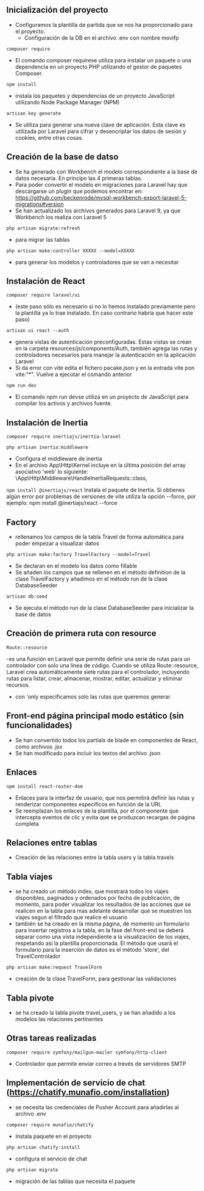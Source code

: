 ## Inicialización del proyecto

- Configuramos la plantilla de partida que se nos ha proporcionado para el proyecto. 
    - Configuración de la DB en el archivo .env con nombre movifp

`composer require`
- El comando composer requirese utiliza para instalar un paquete o una dependencia en un proyecto PHP utilizando el gestor de paquetes Composer. 

`npm install`
- instala los paquetes y dependencias de un proyecto JavaScript utilizando Node Package Manager (NPM)

`artisan key generate`
- Se utiliza para generar una nueva clave de aplicación. Esta clave es utilizada por Laravel para cifrar y desencriptar los datos de sesión y cookies, entre otras cosas.

## Creación de la base de datso

- Se ha generado con Workbench el modelo correspondiente a la base de datos necesaria. En principo las 4 primeras tablas.
- Para poder convertir el modelo en migraciones para Laravel hay que descargarse un plugin que podemos encontrar en: https://github.com/beckenrode/mysql-workbench-export-laravel-5-migrations#version
- Se han actualizado los archivos generados para Laravel 9, ya que Workbench los realiza con Laravel 5

`php artisan migrate:refresh`
- para migrar las tablas

`php artisan make:controller XXXXX --model=XXXXX`
- para generar los modelos y controladores que se van a necesitar

## Instalación de React

`composer require laravel/ui`
- (este paso sólo es necesario si no lo hemos instalado previamente pero la plantilla ya lo trae instalado. En caso contrario habría que hacer este paso)

`artisan ui react --auth`
- genera vistas de autenticación preconfiguradas. Estas vistas se crean en la carpeta resources/js/components/Auth, también agrega las rutas y controladores necesarios para manejar la autenticación en la aplicación Laravel
- Si da error con vite edita el fichero pacake.json y en la entrada vite pon vite:"*". Vuelve a ejecutar el comando anterior

`npm run dev`
- El comando npm run devse utiliza en un proyecto de JavaScript para compilar los activos y archivos fuente.

## Instalación de Inertia
`composer require inertiajs/inertia-laravel`

`php artisan inertia:middleware`
- Configura el middleware de inertia
- En el archivo App\Http\Kernel incluye en la última posición del array asociativo 'web' lo siguiente: \App\Http\Middleware\HandleInertiaRequests::class,

`npm install @inertiajs/react`
Instala el paquete de Inertia. Si obtienes algún error por problemas de versiones de vite utiliza la opción --force, por ejemplo: npm install @inertiajs/react --force

## Factory

- rellenamos los campos de la tabla Travel de forma automática para poder empezar a visualizar datos

`php artisan make:factory TravelFactory --model=Travel`
- Se declaran en el modelo los datos como fillable
- Se añaden los campos que se rellenen en el método definition de la clase TravelFactory y añadimos en el método run de la clase DatabaseSeeder

`artisan db:seed`
- Se ejecuta el método run de la clase DatabaseSeeder para inicializar la base de datos

## Creación de primera ruta con resource
`Route::resource` 

-es una función en Laravel que permite definir una serie de rutas para un controlador con solo una línea de código. Cuando se utiliza Route::resource, Laravel crea automáticamente siete rutas para el controlador, incluyendo rutas para listar, crear, almacenar, mostrar, editar, actualizar y eliminar recursos.
- con 'only especificamos solo las rutas que queremos generar

## Front-end página principal modo estático (sin funcionalidades)

- Se han convertido todos los partials de blade en componentes de React, como archivos .jsx
- Se han modificado para incluir los textos del archivo .json

## Enlaces 

`npm install react-router-dom`
- Enlaces para la interfaz de usuario, que nos permitirá definir las rutas y renderizar componentes específicos en función de la URL
- Se reemplazan los enlaces de la plantilla, por el componente <Link> que intercepta eventos de clic y evita que se produzcan recargas de página completa

## Relaciones entre tablas

- Creación de las relaciones entre la tabla users y la tabla travels

## Tabla viajes
- se ha creado un método index, que mostrará todos los viajes disponibles, paginados y ordenados por fecha de publicación, de momento, para poder visualizar los resultados de las acciones que se realicen en la tabla para mas adelante desarrollar que se muestren los viajes segun el filtrado que realice el usuario
- también se ha creado en la misma página, de momento un formulario para insertar registros a la tabla, en la fase del front-end se deberá separar como una vista independiente a la visualización de los viajes, respetando así la plantilla proporcionada. El método que usará el formulario para la inserción de datos es el método 'store', del TravelControlador

`php artisan make:request TravelForm`
- creación de la clase TravelForm, para gestionar las validaciones

## Tabla pivote

- se ha creado la tabla pivote travel_users, y se han añadido a los modelos las relaciones pertinentes

## Otras tareas realizadas

`composer require symfony/mailgun-mailer symfony/http-client`

- Controlador que permite enviar correo a trevés de servidores SMTP

## Implementación de servicio de chat (https://chatify.munafio.com/installation)

- se necesita las credenciales de Pusher Account para añadirlas al archivo .env

`composer require munafio/chatify`
- Instala paquete en el proyecto

`php artisan chatify:install`
- configura el servicio de chat

`php artisan migrate`
- migración de las tablas que necesita el paquete

